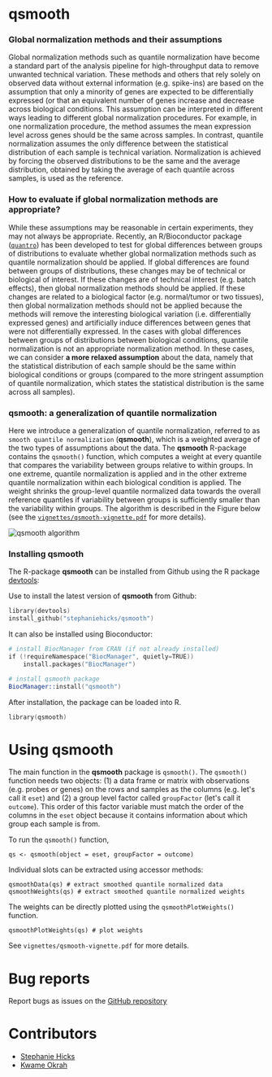# qsmooth

### Global normalization methods and their assumptions

Global normalization methods such as quantile normalization have become a standard part of the
analysis pipeline for high-throughput data to remove unwanted technical variation. These 
methods and others that rely solely on observed data without external information (e.g. spike-ins)
are based on the assumption that only a minority of genes are expected to be differentially
expressed (or that an equivalent number of genes increase and decrease across biological conditions. 
This assumption can be interpreted in different ways leading to different global normalization 
procedures. For example, in one normalization procedure, the method assumes
the mean expression level across genes should be the same across samples. 
In contrast, quantile normalization assumes the only difference between the statistical distribution
of each sample is technical variation. Normalization is achieved by forcing the observed distributions
to be the same and the average distribution, obtained by taking the average of each quantile 
across samples, is used as the reference. 

### How to evaluate if global normalization methods are appropriate? 

While these assumptions may be reasonable in certain experiments, they may not always be 
appropriate. Recently, an R/Bioconductor package ([`quantro`](http://www.bioconductor.org/packages/release/bioc/html/quantro.html))
has been developed to test for global differences between groups of distributions to evaluate whether 
global normalization methods such as quantile normalization should be applied. If global differences
are found between groups of distributions, these changes may be of technical or biological of interest.
If these changes are of technical interest (e.g. batch effects), then global normalization methods should be applied. 
If these changes are related to a biological factor (e.g. normal/tumor or two tissues), then 
global normalization methods should not be applied because the methods will remove the interesting biological variation 
(i.e. differentially expressed genes) and artificially induce differences between genes that were not 
differentially expressed. In the cases with global differences between groups of distributions 
between biological conditions, quantile normalization is not an appropriate normalization method. In 
these cases, we can consider **a more relaxed assumption** about the data, namely that the statistical distribution
of each sample should be the same within biological conditions or groups (compared to the more 
stringent assumption of quantile normalization, which states the statistical distribution is the same across all samples).

### qsmooth: a generalization of quantile normalization

Here we introduce a generalization of quantile normalization, referred to as `smooth quantile normalization`
(**qsmooth**), which is a weighted average of the two types of assumptions about the data. 
The **qsmooth** R-package contains the `qsmooth()` function, which computes a weight at every quantile
that compares the variability between groups relative to within groups. In one extreme, quantile normalization 
is applied and in the other extreme quantile normalization within each biological condition is applied.
The weight shrinks the group-level quantile normalized data towards the overall reference quantiles 
if variability between groups is sufficiently smaller than the variability within groups. The algorithm is described in the
Figure below (see the [`vignettes/qsmooth-vignette.pdf`](https://github.com/stephaniehicks/qsmooth/blob/master/vignettes/qsmooth-vignette.pdf) for more details). 

![qsmooth algorithm](https://github.com/stephaniehicks/qsmooth/raw/master/vignettes/qsmooth_algo.jpg)

### Installing qsmooth

The R-package **qsmooth** can be installed from Github using the R 
package [devtools](https://github.com/hadley/devtools): 


Use  to install the latest version of **qsmooth** from Github:
```s
library(devtools)
install_github("stephaniehicks/qsmooth")
```

It can also be installed using Bioconductor: 

```s
# install BiocManager from CRAN (if not already installed)
if (!requireNamespace("BiocManager", quietly=TRUE))
    install.packages("BiocManager")

# install qsmooth package
BiocManager::install("qsmooth")
```

After installation, the package can be loaded into R.
```s
library(qsmooth)
```


# Using qsmooth

The main function in the **qsmooth** package is `qsmooth()`.  The `qsmooth()` function needs two objects: 
(1) a data frame or matrix with observations (e.g. probes or genes) on the rows and samples as the columns 
(e.g. let's call it `eset`) and (2) a group level factor called `groupFactor` (let's call it `outcome`). 
This order of this factor variable must match the order of the columns in the `eset` object because it contains
 information about which group each sample is from.

To run the `qsmooth()` function, 
```
qs <- qsmooth(object = eset, groupFactor = outcome)
```
Individual slots can be extracted using accessor methods:
```
qsmoothData(qs) # extract smoothed quantile normalized data
qsmoothWeights(qs) # extract smoothed quantile normalized weights
```

The weights can be directly plotted using the `qsmoothPlotWeights()` function. 
```
qsmoothPlotWeights(qs) # plot weights 
```

See `vignettes/qsmooth-vignette.pdf` for more details. 

# Bug reports
Report bugs as issues on the [GitHub repository](https://github.com/stephaniehicks/qsmooth)


# Contributors

* [Stephanie Hicks](https://github.com/stephaniehicks)
* [Kwame Okrah](https://github.com/kokrah)
